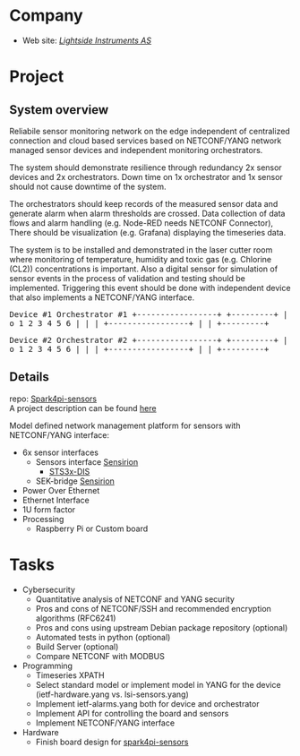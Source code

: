 # Company

* Web site: *[Lightside Instruments AS](https://lightside-instruments.com)*

# Project

## System overview

Reliabile sensor monitoring network on the edge independent of centralized connection and cloud based services based on NETCONF/YANG network managed sensor devices and independent monitoring orchestrators.

The system should demonstrate resilience through redundancy 2x sensor devices and 2x orchestrators.
Down time on 1x orchestrator and 1x sensor should not cause downtime of the system.

The orchestrators should keep records of the measured sensor data and generate alarm when alarm thresholds are crossed. Data collection of data flows and alarm handling (e.g. Node-RED needs NETCONF Connector), There should be visualization (e.g. Grafana) displaying the timeseries data.

The system is to be installed and demonstrated in the laser cutter room where monitoring of temperature, humidity and toxic gas (e.g. Chlorine (CL2)) concentrations is important. Also a digital sensor for simulation of sensor events in the process of validation and testing should be implemented. Triggering this event should be done with independent device that also implements a NETCONF/YANG interface.


<tt>


Device #1                        Orchestrator #1
+-----------------+              +---------+
|  o  1 2 3 4 5 6 |              |         |
+-----------------+              |         |
                                 +---------+

Device #2                        Orchestrator #2
+-----------------+              +---------+
|  o  1 2 3 4 5 6 |              |         |
+-----------------+              |         |
                                 +---------+

</tt>

## Details

repo: [Spark4pi-sensors](https://github.com/Slenderman00/spark4pi-sensors)\
A project description can be found [here](https://github.com/Slenderman00/spark4pi-sensor-project-plan/blob/085f62d7cc909bd49f87859c767897c551bc6023/Report.pdf)

Model defined network management platform for sensors with NETCONF/YANG interface:
- 6x sensor interfaces
    - Sensors interface [Sensirion](https://sensirion.com/products/sensor-evaluation)
        - [STS3x-DIS](https://sensirion.com/media/documents/1DA31AFD/65D613A8/Datasheet_STS3x_DIS.pdf)
    - SEK-bridge [Sensirion](https://sensirion.com/products/catalog/SEK-SensorBridge)
- Power Over Ethernet
- Ethernet Interface
- 1U form factor
- Processing
    - Raspberry Pi or Custom board

# Tasks

- Cybersecurity
    - Quantitative analysis of NETCONF and YANG security
    - Pros and cons of NETCONF/SSH and recommended encryption algorithms (RFC6241)
    - Pros and cons using upstream Debian package repository (optional)
    - Automated tests in python (optional)
    - Build Server (optional)
    - Compare NETCONF with MODBUS
- Programming
    - Timeseries XPATH
    - Select standard model or implement model in YANG for the device (ietf-hardware.yang vs. lsi-sensors.yang)
    - Implement ietf-alarms.yang both for device and orchestrator
    - Implement API for controlling the board and sensors
    - Implement NETCONF/YANG interface
- Hardware
    - Finish board design for [spark4pi-sensors](https://github.com/Slenderman00/spark4pi-sensors)
